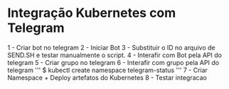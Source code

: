 # Integração Kubernetes com Telegram

1 - Criar bot no telegram
2 - Iniciar Bot
3 - Substituir o ID no arquivo de SEND.SH e testar manualmente o script.
4 - Interafir com Bot pela API do telegram
5 - Criar grupo no telegram
6 - Interafir com grupo pela API do telegram
'''
    $ kubectl create namespace telegram-status 
'''
7 - Criar Namespace + Deploy artefatos do Kubernetes
8 - Testar integracao
